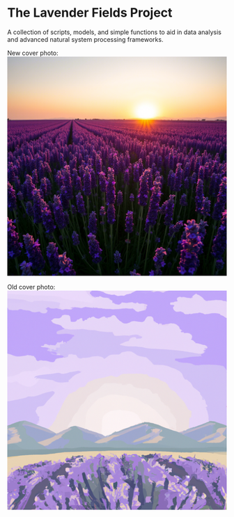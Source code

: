 # The Lavender Fields Project
A collection of scripts, models, and simple functions to aid in data analysis and advanced natural system processing frameworks.  

New cover photo:  
![new ai photo of lavender fields](../img/lavenderfields_new.png)  


Old cover photo:  
![ai photo of lavender fields](../img/lavenderfields.png)  
